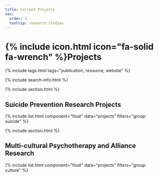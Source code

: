 ```yaml
---
title: Current Projects
nav:
  order: 3
  tooltip: research studies
---
```


# {% include icon.html icon="fa-solid fa-wrench" %}Projects



{% include tags.html tags="publication, resource, website" %}

{% include search-info.html %}

{% include section.html %}

## Suicide Prevention Research Projects

{% include list.html component="float" data="projects" filters="group: suicide" %}

{% include section.html %}

## Multi-cultural Psychotherapy and Alliance Research

{% include list.html component="float" data="projects" filters="group: culture" %}